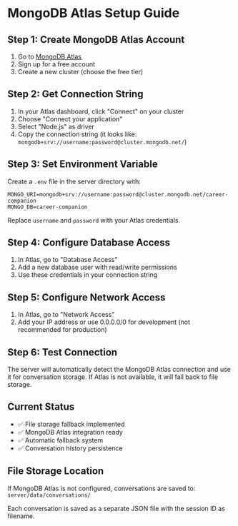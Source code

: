 # MongoDB Atlas Setup Guide

## Step 1: Create MongoDB Atlas Account
1. Go to [MongoDB Atlas](https://www.mongodb.com/atlas)
2. Sign up for a free account
3. Create a new cluster (choose the free tier)

## Step 2: Get Connection String
1. In your Atlas dashboard, click "Connect" on your cluster
2. Choose "Connect your application"
3. Select "Node.js" as driver
4. Copy the connection string (it looks like: `mongodb+srv://username:password@cluster.mongodb.net/`)

## Step 3: Set Environment Variable
Create a `.env` file in the server directory with:

```env
MONGO_URI=mongodb+srv://username:password@cluster.mongodb.net/career-companion
MONGO_DB=career-companion
```

Replace `username` and `password` with your Atlas credentials.

## Step 4: Configure Database Access
1. In Atlas, go to "Database Access"
2. Add a new database user with read/write permissions
3. Use these credentials in your connection string

## Step 5: Configure Network Access
1. In Atlas, go to "Network Access"
2. Add your IP address or use 0.0.0.0/0 for development (not recommended for production)

## Step 6: Test Connection
The server will automatically detect the MongoDB Atlas connection and use it for conversation storage. If Atlas is not available, it will fall back to file storage.

## Current Status
- ✅ File storage fallback implemented
- ✅ MongoDB Atlas integration ready
- ✅ Automatic fallback system
- ✅ Conversation history persistence

## File Storage Location
If MongoDB Atlas is not configured, conversations are saved to:
`server/data/conversations/`

Each conversation is saved as a separate JSON file with the session ID as filename.
